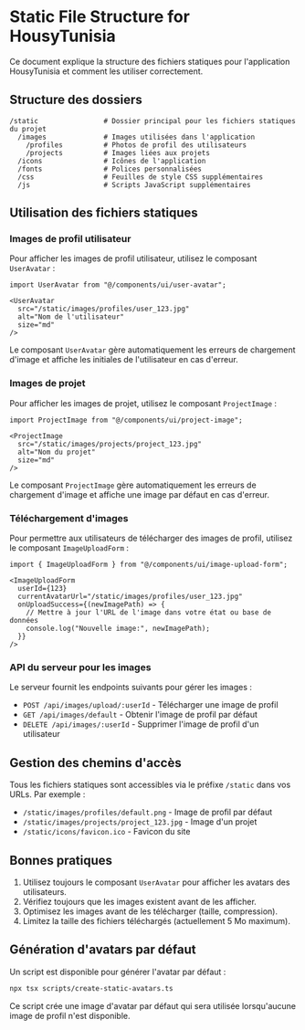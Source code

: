 # Static File Structure for HousyTunisia

Ce document explique la structure des fichiers statiques pour l'application HousyTunisia et comment les utiliser correctement.

## Structure des dossiers

```
/static                # Dossier principal pour les fichiers statiques du projet
  /images              # Images utilisées dans l'application
    /profiles          # Photos de profil des utilisateurs
    /projects          # Images liées aux projets
  /icons               # Icônes de l'application
  /fonts               # Polices personnalisées
  /css                 # Feuilles de style CSS supplémentaires
  /js                  # Scripts JavaScript supplémentaires
```

## Utilisation des fichiers statiques

### Images de profil utilisateur

Pour afficher les images de profil utilisateur, utilisez le composant `UserAvatar` :

```tsx
import UserAvatar from "@/components/ui/user-avatar";

<UserAvatar 
  src="/static/images/profiles/user_123.jpg" 
  alt="Nom de l'utilisateur"
  size="md"
/>
```

Le composant `UserAvatar` gère automatiquement les erreurs de chargement d'image et affiche les initiales de l'utilisateur en cas d'erreur.

### Images de projet

Pour afficher les images de projet, utilisez le composant `ProjectImage` :

```tsx
import ProjectImage from "@/components/ui/project-image";

<ProjectImage 
  src="/static/images/projects/project_123.jpg" 
  alt="Nom du projet"
  size="md"
/>
```

Le composant `ProjectImage` gère automatiquement les erreurs de chargement d'image et affiche une image par défaut en cas d'erreur.

### Téléchargement d'images

Pour permettre aux utilisateurs de télécharger des images de profil, utilisez le composant `ImageUploadForm` :

```tsx
import { ImageUploadForm } from "@/components/ui/image-upload-form";

<ImageUploadForm 
  userId={123} 
  currentAvatarUrl="/static/images/profiles/user_123.jpg"
  onUploadSuccess={(newImagePath) => {
    // Mettre à jour l'URL de l'image dans votre état ou base de données
    console.log("Nouvelle image:", newImagePath);
  }}
/>
```

### API du serveur pour les images

Le serveur fournit les endpoints suivants pour gérer les images :

- `POST /api/images/upload/:userId` - Télécharger une image de profil
- `GET /api/images/default` - Obtenir l'image de profil par défaut
- `DELETE /api/images/:userId` - Supprimer l'image de profil d'un utilisateur

## Gestion des chemins d'accès

Tous les fichiers statiques sont accessibles via le préfixe `/static` dans vos URLs. Par exemple :

- `/static/images/profiles/default.png` - Image de profil par défaut
- `/static/images/projects/project_123.jpg` - Image d'un projet
- `/static/icons/favicon.ico` - Favicon du site

## Bonnes pratiques

1. Utilisez toujours le composant `UserAvatar` pour afficher les avatars des utilisateurs.
2. Vérifiez toujours que les images existent avant de les afficher.
3. Optimisez les images avant de les télécharger (taille, compression).
4. Limitez la taille des fichiers téléchargés (actuellement 5 Mo maximum).

## Génération d'avatars par défaut

Un script est disponible pour générer l'avatar par défaut :

```bash
npx tsx scripts/create-static-avatars.ts
```

Ce script crée une image d'avatar par défaut qui sera utilisée lorsqu'aucune image de profil n'est disponible.
